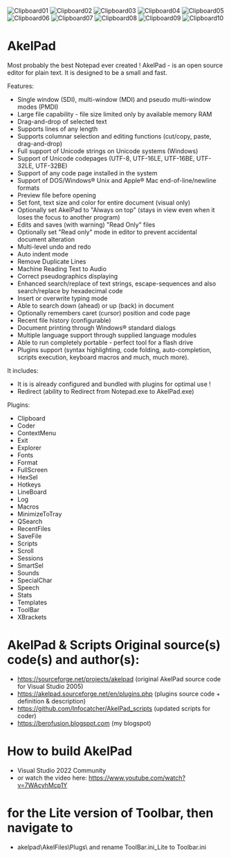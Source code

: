 ![Clipboard01](https://user-images.githubusercontent.com/122004809/211796075-ab979206-621d-430e-ac61-1feceb38dddd.jpg)
![Clipboard02](https://user-images.githubusercontent.com/122004809/211796078-3af9d667-badb-4daa-844f-18deabcc65e4.jpg)
![Clipboard03](https://user-images.githubusercontent.com/122004809/211796085-897eebb7-392f-43e3-a070-f3719421699b.jpg)
![Clipboard04](https://user-images.githubusercontent.com/122004809/211796091-c99196a4-45ba-4747-ad49-09b44d118948.jpg)
![Clipboard05](https://user-images.githubusercontent.com/122004809/211796095-52211209-106b-4cda-b5b2-d9039d93664b.jpg)
![Clipboard06](https://user-images.githubusercontent.com/122004809/211796100-a87004b3-8bfa-4bf0-a354-3914818827db.jpg)
![Clipboard07](https://user-images.githubusercontent.com/122004809/211796105-e14eaaf2-dc23-4498-9f59-eddeffd5a86a.jpg)
![Clipboard08](https://user-images.githubusercontent.com/122004809/211796108-d506db0a-a25a-4a92-8d9f-39bad5256b22.jpg)
![Clipboard09](https://user-images.githubusercontent.com/122004809/211796111-b5c537dc-aca7-4f04-8988-14d43fbdf956.jpg)
![Clipboard10](https://user-images.githubusercontent.com/122004809/211796117-6192c102-51a5-42d1-8c56-80d57b8a1f0d.jpg)


# AkelPad
Most probably the best Notepad ever created !
AkelPad - is an open source editor for plain text. It is designed to be a small and fast.

Features:

* Single window (SDI), multi-window (MDI) and pseudo multi-window modes (PMDI)
* Large file capability - file size limited only by available memory RAM
* Drag-and-drop of selected text
* Supports lines of any length 
* Supports columnar selection and editing functions (cut/copy, paste, drag-and-drop) 
* Full support of Unicode strings on Unicode systems (Windows)
* Support of Unicode codepages (UTF-8, UTF-16LE, UTF-16BE, UTF-32LE, UTF-32BE)
* Support of any code page installed in the system 
* Support of DOS/Windows® Unix and Apple® Mac end-of-line/newline formats 
* Preview file before opening 
* Set font, text size and color for entire document (visual only) 
* Optionally set AkelPad to "Always on top" (stays in view even when it loses the focus to another program) 
* Edits and saves (with warning) "Read Only" files 
* Optionally set "Read only" mode in editor to prevent accidental document alteration 
* Multi-level undo and redo 
* Auto indent mode
* Remove Duplicate Lines
* Machine Reading Text to Audio
* Correct pseudographics displaying
* Enhanced search/replace of text strings, escape-sequences and also search/replace by hexadecimal code 
* Insert or overwrite typing mode 
* Able to search down (ahead) or up (back) in document 
* Optionally remembers caret (cursor) position and code page 
* Recent file history (configurable) 
* Document printing through Windows® standard dialogs 
* Multiple language support through supplied language modules
* Able to run completely portable - perfect tool for a flash drive
* Plugins support (syntax highlighting, code folding, auto-completion, scripts execution, keyboard macros and much, much more).

It includes:

* It is is already configured and bundled with plugins for optimal use !
* Redirect (ability to Redirect from Notepad.exe to AkelPad.exe)

Plugins:

* Clipboard
* Coder
* ContextMenu
* Exit
* Explorer
* Fonts
* Format
* FullScreen
* HexSel
* Hotkeys
* LineBoard
* Log
* Macros
* MinimizeToTray
* QSearch
* RecentFiles
* SaveFile
* Scripts
* Scroll
* Sessions
* SmartSel
* Sounds
* SpecialChar
* Speech
* Stats
* Templates
* ToolBar
* XBrackets


# AkelPad & Scripts Original source(s) code(s) and author(s):
* https://sourceforge.net/projects/akelpad        (original AkelPad source code for Visual Studio 2005)
* https://akelpad.sourceforge.net/en/plugins.php  (plugins source code + definition & description)
* https://github.com/Infocatcher/AkelPad_scripts  (updated scripts for coder)
* https://berofusion.blogspot.com                 (my blogspot)


# How to build AkelPad
* Visual Studio 2022 Community
* or watch the video here:    https://www.youtube.com/watch?v=7WAcyhMcp1Y


# for the Lite version of Toolbar, then navigate to
* akelpad\AkelFiles\Plugs\  and rename  ToolBar.ini_Lite  to  Toolbar.ini
